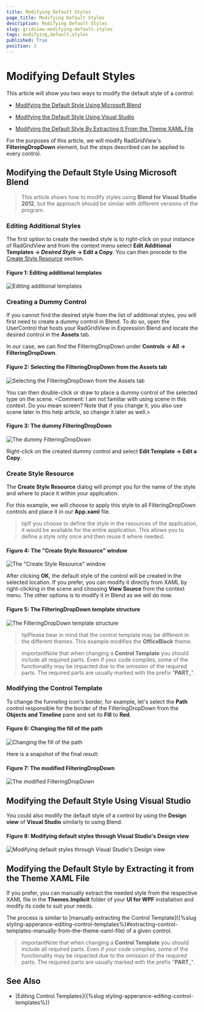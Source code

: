 ```yaml
---
title: Modifying Default Styles
page_title: Modifying Default Styles
description: Modifying Default Styles
slug: gridview-modifying-default-styles
tags: modifying,default,styles
published: True
position: 3
---
```


# Modifying Default Styles

This article will show you two ways to modify the default style of a control:

* [Modifying the Default Style Using Microsoft Blend](#modifying-the-default-style-using-microsoft-blend)

* [Modifying the Default Style Using Visual Studio](#modifying-the-default-style-using-visual-studio)

* [Modifying the Default Style By Extracting It From the Theme XAML File](#modifying-the-default-style-by-extracting-it-from-the-theme-xaml-file)

For the purposes of this article, we will modify RadGridView's **FilteringDropDown** element, but the steps described can be applied to every control.

## Modifying the Default Style Using Microsoft Blend

>This article shows how to modify styles using **Blend for Visual Studio 2012**, but the approach should be similar with different versions of the program.

### Editing Additional Styles

The first option to create the needed style is to right-click on your instance of RadGridView and from the context menu select **Edit Additional Templates -> _Desired Style_ -> Edit a Copy**. You can then procede to the [Create Style Resource](#create-style-resource) section.

#### __Figure 1: Editing additional templates__

![Editing additional templates](images/RadGridView_Styles_and_Templates_Additional_Styles.png)

### Creating a Dummy Control

If you cannot find the desired style from the list of additional styles, you will first need to create a dummy control in Blend. To do so, open the UserControl that hosts your RadGridView in Expression Blend and locate the desired control in the **Assets** tab.

In our case, we can find the FilteringDropDown under **Controls -> All -> FilteringDropDown**.

#### __Figure 2: Selecting the FilteringDropDown from the Assets tab__

![Selecting the FilteringDropDown from the Assets tab](images/RadGridView_Styles_and_Templates_Styling_FilteringControl_1.png)

You can then double-click or draw to place a dummy control of the selected type on the scene. <Comment: I am not familiar with using scene in this context. Do you mean screen? Note that if you change it, you also use scene later in this help article, so change it later as well.>

#### __Figure 3: The dummy FilteringDropDown__

![The dummy FilteringDropDown](images/RadGridView_Styles_and_Templates_Styling_FilteringControl_2.png)

Right-click on the created dummy control and select **Edit Template -> Edit a Copy**. 

### Create Style Resource

The **Create Style Resource** dialog will prompt you for the name of the style and where to place it within your application.

For this example, we will choose to apply this style to all FilteringDropDown controls and place it in our **App.xaml** file.

>tipIf you choose to define the style in the resources of the application, it would be available for the entire application. This allows you to define a style only once and then reuse it where needed.

#### __Figure 4: The "Create Style Resource" window__

![The "Create Style Resource" window](images/RadGridView_Styles_and_Templates_Styling_FilteringControl_7.png)

After clicking **OK**, the default style of the control will be created in the selected location. If you prefer, you can modify it directly from XAML by right-clicking in the scene and choosing **View Source** from the context menu. The other options is to modify it in Blend as we will do now.

#### __Figure 5: The FilteringDropDown template structure__

![The FilteringDropDown template structure](images/RadGridView_Styles_and_Templates_Styling_FilteringControl_4.png)

>tipPlease bear in mind that the control template may be different in the different themes. This example modifies the **OfficeBlack** theme.

>importantNote that when changing a __Control Template__ you should include all required parts. Even if your code compiles, some of the functionality may be impacted due to the omission of the required parts. The required parts are usually marked with the prefix "__PART___".

### Modifying the Control Template

To change the funneling icon's border, for example, let's select the **Path** control responsible for the border of the FilteringDropDown from the **Objects and Timeline** pane and set its **Fill** to **Red**.

#### __Figure 6: Changing the fill of the path__

![Changing the fill of the path](images/RadGridView_Styles_and_Templates_Styling_FilteringControl_5.png)

Here is a snapshot of the final result:

#### __Figure 7: The modified FilteringDropDown__

![The modified FilteringDropDown](images/RadGridView_Styles_and_Templates_Styling_FilteringControl_6.png)

## Modifying the Default Style Using Visual Studio

You could also modify the default style of a control by using the **Design view** of **Visual Studio** similarly to using Blend.

#### __Figure 8: Modifying default styles through Visual Studio's Design view__

![Modifying default styles through Visual Studio's Design view](images/RadGridView_Styles_and_Templates_Visual_Studio_Design_View.png)

## Modifying the Default Style by Extracting it from the Theme XAML File

If you prefer, you can manually extract the needed style from the respective XAML file in the **Themes.Implicit** folder of your **UI for WPF** installation and modify its code to suit your needs.

The process is similar to [manually extracting the Control Template]({%slug styling-apperance-editing-control-templates%}#extracting-control-templates-manually-from-the-theme-xaml-file) of a given control.

>importantNote that when changing a __Control Template__ you should include all required parts. Even if your code compiles, some of the functionality may be impacted due to the omission of the required parts. The required parts are usually marked with the prefix "__PART___".

## See Also

* [Editing Control Templates]({%slug styling-apperance-editing-control-templates%})
